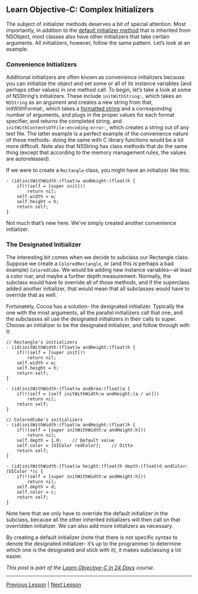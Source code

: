 ## Learn Objective-C: Complex Initializers

The subject of initializer methods deserves a bit of special attention. Most importantly, in addition to the [default initializer method](76.md) that is inherited from NSObject, most classes also have other initializers that take certain arguments. All initializers, however, follow the same pattern. Let’s look at an example.

### Convenience Initializers

Additional initializers are often known as convenience initializers because you can initialize the object and set some or all of its instance variables (and perhaps other values) in one method call. To begin, let’s take a look at some of NSString‘s initializers. These include `initWithString:`, which takes an `NSString` as an argument and creates a new string from that, initWithFormat:, which takes a [formatted string](45.md) and a corresponding number of arguments, and plugs in the proper values for each format specifier, and returns the completed string, and `initWithContentsOfFile:encoding:error:`, which creates a string out of any text file. The latter example is a perfect example of the convenience nature of these methods- doing the same with C library functions would be a lot more difficult. Note also that NSString has class methods that do the same thing (except that according to the memory management rules, the values are autoreleased).

If we were to create a `Rectangle` class, you might have an initializer like this:

```objc
- (id)initWithWidth:(float)w andHeight:(float)h {
    if(!(self = [super init]))
        return nil;
    self.width = w;
    self.height = h;
    return self;
}
```

Not much that’s new here. We’ve simply created another convenience initializer.

### The Designated Initializer

The interesting bit comes when we decide to subclass our Rectangle class. Suppose we create a `ColoredRectangle`, or (and this is perhaps a bad example) `ColoredCube`. We would be adding new instance variables—at least a color ivar, and maybe a further depth measurement. Normally, the subclass would have to override all of those methods, and if the superclass added another initializer, that would mean that all subclasses would have to override that as well.

Fortunately, Cocoa has a solution- the designated initializer. Typically the one with the most arguments, all the parallel initializers call that one, and the subclasses all use the designated initializers in their calls to super. Choose an initializer to be the designated initializer, and follow through with it:

```objc
// Rectangle's initializers
- (id)initWithWidth:(float)w andHeight:(float)h {
    if(!(self = [super init]))
        return nil;
    self.width = w;
    self.height = h;
    return self;
}

- (id)initWithWidth:(float)w andArea:(float)a {
    if(!(self = [self initWithWidth:w andHeight:(a / w)]))
        return nil;
    return self;
}

// ColoredCube's initializers
- (id)initWithWidth:(float)w andHeight:(float)h {
    if(!(self = [super initWithWidth:w andHeight:h]))
        return nil;
    self.depth = 1.0;    // Default value
    self.color = [UIColor redColor];    // Ditto
    return self;
}

- (id)initWithWidth:(float)w height:(float)h depth:(float)d andColor:(UIColor *)c {
    if(!(self = [super initWithWidth:w andHeight:h]))
        return nil;
    self.depth = d;
    self.color = c;
    return self;
}
```

Note here that we only have to override the default initializer in the subclass, because all the other inherited initializers will then call on that overridden initializer. We can also add more initializers as necessary.

By creating a default initializer (note that there is not specific syntax to denote the designated initializer- it’s up to the programmer to determine which one is the designated and stick with it), it makes subclassing a lot easier.

*This post is part of the [Learn Objective-C in 24 Days](38.md) course.*

---

[Previous Lesson](76.md) | [Next Lesson](78.md)
